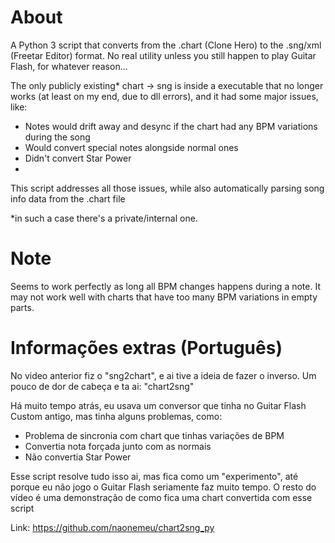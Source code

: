 # About
A Python 3 script that converts from the .chart (Clone Hero) to the .sng/xml (Freetar Editor) format. No real utility unless you still happen to play Guitar Flash, for whatever reason...

The only publicly existing\* chart -> sng is inside a executable that no longer works (at least on my end, due to dll errors), and it had some major issues, like:
* Notes would drift away and desync if the chart had any BPM variations during the song
* Would convert special notes alongside normal ones
* Didn't convert Star Power
* 
This script addresses all those issues, while also automatically parsing song info data from the .chart file

\*in such a case there's a private/internal one.

# Note
Seems to work perfectly as long all BPM changes happens during a note. It may not work well with charts that have too many BPM variations in empty parts.

# Informações extras (Português)
No video anterior fiz o "sng2chart", e ai tive a ideia de fazer o inverso. 
Um pouco de dor de cabeça e ta ai: "chart2sng"

Há muito tempo atrás, eu usava um conversor que tinha no Guitar Flash Custom antigo, mas tinha alguns problemas, como:

* Problema de sincronia com chart que tinhas variações de BPM
* Convertia nota forçada junto com as normais
* Não convertia Star Power

Esse script resolve tudo isso ai, mas fica  como um "experimento", até porque eu não jogo o Guitar Flash seriamente faz muito tempo. 
O resto do vídeo é uma demonstração de como fica uma chart convertida com esse script

Link: https://github.com/naonemeu/chart2sng_py
